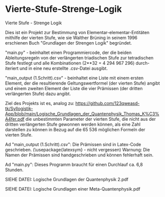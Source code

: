 # Vierte-Stufe-Strenge-Logik
Vierte Stufe - Strenge Logik

Dies ist ein Projekt zur Bestimmung von Elementar-elementar-Entitäten mithilfe der vierten Stufe, wie sie Walther Brüning in seinem 1996 erschienen Buch "Grundlagen der Strengen Logik" begründet.

"main.py" - beinhaltet einen Programmiercode, der die beiden Ableitungsregeln von der verlängerten triadischen Stufe zur tetradischen Stufe festlegt und alle Kombinationen (2**32 = 4 294 967 296) durch-iteriert und in eine neu erstellte .csv-Datei ausgibt.

"main_output (1.Schritt).csv" - beinhaltet eine Liste mit einem ersten Element, der die resultierende Geltungswertformel (der vierten Stufe) angibt und einem zweiten Element der Liste die vier Prämissen (der dritten verlängerten Stufe) dazu angibt.

Ziel des Projekts ist es, analog zu:
https://github.com/123qweasd-tk/Syllogistik-App/blob/main/Logische_Grundlagen_der_Quantenphysik_Thomas_K%C3%A4fer.pdf
die unbestimmten Parameter der vierten Stufe, die nicht aus der dritten verlängerten Stufe gewonnen werden können, als eine Zahl darstellen zu können in Bezug auf die 65 536 möglichen Formeln der vierten Stufe.

Ad "main_output (1.Schritt).csv":
Die Prämissen sind in Latex-Code geschrieben. (\usepackage{latexsym} - nicht vergessen)
Warnung: Die Namen der Prämissen sind handgeschrieben und können fehlerhaft sein.

Ad "main.py":
Dieses Programm braucht für einen Durchlauf ca. 6,8 Stunden.

SIEHE DATEI: Logische Grundlagen der Quantenphysik 2.pdf

SIEHE DATEI: Logische Grundlagen einer Meta-Quantenphysik.pdf

